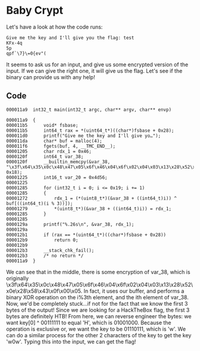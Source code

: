 # Baby Crypt
Let's have a look at how the code runs:
```
Give me the key and I'll give you the flag: test
KFx-4q
5p
qpf`\7}\=0{ev"(
```
It seems to ask us for an input, and give us some encrypted version of the input. If we can give the right one, it will give us the flag.
Let's see if the binary can provide us with any help!

## Code
```
000011a9  int32_t main(int32_t argc, char** argv, char** envp)

000011a9  {
000011b5      void* fsbase;
000011b5      int64_t rax = *(uint64_t*)((char*)fsbase + 0x28);
000011d0      printf("Give me the key and I'll give yo…");
000011da      char* buf = malloc(4);
000011f6      fgets(buf, 4, __TMC_END__);
00001205      char rdx_1 = 0x46;
0000120f      int64_t var_38;
0000120f      __builtin_memcpy(&var_38, "\x3f\x64\x35\x0c\x48\x47\x05\x6f\x46\x04\x6f\x02\x04\x03\x13\x28\x52\x0e\x28\x58\x43\x0f\x00\x05", 0x18);
00001225      int16_t var_20 = 0x4d56;
00001225      
00001285      for (int32_t i = 0; i <= 0x19; i += 1)
00001285      {
00001272          rdx_1 = (*(uint8_t*)(&var_38 + ((int64_t)i)) ^ buf[((int64_t)(i % 3))]);
00001279          *(uint8_t*)(&var_38 + ((int64_t)i)) = rdx_1;
00001285      }
00001285      
0000129a      printf("%.26s\n", &var_38, rdx_1);
0000129a      
000012b1      if (rax == *(uint64_t*)((char*)fsbase + 0x28))
000012b9          return 0;
000012b9      
000012b3      __stack_chk_fail();
000012b3      /* no return */
000011a9  }
```
We can see that in the middle, there is some encryption of var_38, which is originally 
\x3f\x64\x35\x0c\x48\x47\x05\x6f\x46\x04\x6f\x02\x04\x03\x13\x28\x52\x0e\x28\x58\x43\x0f\x00\x05. In fact, it uses our buffer,
and performs a binary XOR operation on the i%3th element, and the ith element of var_38. Now, we'd be completely stuck...if not for the
fact that we know the first 3 bytes of the output! Since we are looking for a HackTheBox flag, the first 3 bytes are definitely HTB!
From here, we can reverse engineer the bytes: we want key[0] ^ 00111111 to equal 'H', which is 01001000. Because the operation is exclusive or, 
we want the key to be 01110111, which is 'w'. We can do a similar process for the other 2 characters of the key to get the key 'w0w'.
Typing this into the input, we can get the flag!